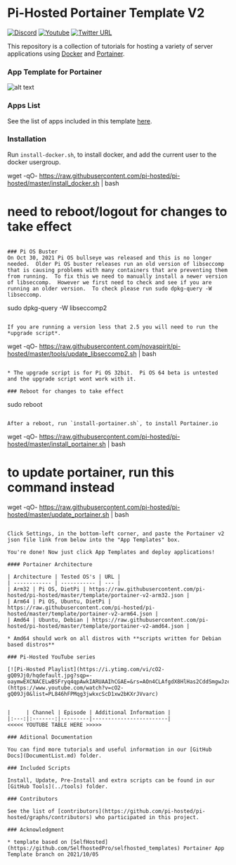 # Pi-Hosted Portainer Template V2

[![Discord](https://img.shields.io/discord/316245914987528193?logo=discord)](https://discord.com/invite/v8dAnFV) [![Youtube](https://img.shields.io/badge/YouTube-FF0000?style=flat-square&logo=youtube&logoColor=white)](https://www.youtube.com/channel/UCrjKdwxaQMSV_NDywgKXVmw) [![Twitter URL](https://img.shields.io/twitter/follow/novaspirittech?style=flat-square&logo=twitter)](https://twitter.com/novaspirittech)

This repository is a collection of tutorials for hosting a variety of server applications using [Docker](https://www.docker.com/) and [Portainer](https://github.com/portainer/portainer).

### App Template for Portainer
![alt text](https://github.com/pi-hosted/pi-hosted/blob/master/apptemplate.png?raw=true)

### Apps List

See the list of apps included in this template [here](AppList.md).

### Installation
Run `install-docker.sh`, to install docker, and add the current user to the docker usergroup.

wget -qO- https://raw.githubusercontent.com/pi-hosted/pi-hosted/master/install_docker.sh | bash
# need to reboot/logout for changes to take effect
```

### Pi OS Buster  
On Oct 30, 2021 Pi OS bullseye was released and this is no longer needed.  Older Pi OS buster releases run an old version of libseccomp that is causing problems with many containers that are preventing them from running.  To fix this we need to manually install a newer version of libseccomp.  However we first need to check and see if you are running an older version.  To check please run sudo dpkg-query -W libseccomp.

```
sudo dpkg-query -W libseccomp2
```

If you are running a version less that 2.5 you will need to run the *upgrade script*.
```
wget -qO- https://raw.githubusercontent.com/novaspirit/pi-hosted/master/tools/update_libseccomp2.sh | bash
```

* The upgrade script is for Pi OS 32bit.  Pi OS 64 beta is untested and the upgrade script wont work with it.

### Reboot for changes to take effect

```
sudo reboot
```

After a reboot, run `install-portainer.sh`, to install Portainer.io

```
wget -qO- https://raw.githubusercontent.com/pi-hosted/pi-hosted/master/install_portainer.sh | bash
# to update portainer, run this command instead
wget -qO- https://raw.githubusercontent.com/pi-hosted/pi-hosted/master/update_portainer.sh | bash
```

Click Settings, in the bottom-left corner, and paste the Portainer v2 json file link from below into the "App Templates" box.

You're done! Now just click App Templates and deploy applications!

#### Portainer Architecture

| Architecture | Tested OS's | URL |
| ------------ | ----------- | --- |
| Arm32 | Pi OS, DietPi | https://raw.githubusercontent.com/pi-hosted/pi-hosted/master/template/portainer-v2-arm32.json |
| Arm64 | Pi OS, Ubuntu, DietPi | https://raw.githubusercontent.com/pi-hosted/pi-hosted/master/template/portainer-v2-arm64.json |
| Amd64 | Ubuntu, Debian | https://raw.githubusercontent.com/pi-hosted/pi-hosted/master/template/portainer-v2-amd64.json |

* Amd64 should work on all distros with **scripts written for Debian based distros**

### Pi-Hosted YouTube series

[![Pi-Hosted Playlist](https://i.ytimg.com/vi/cO2-gQ09Jj0/hqdefault.jpg?sqp=-oaymwEXCNACELwBSFryq4qpAwkIARUAAIhCGAE=&rs=AOn4CLAfgdX8HlHas2CddSmgwJzergnTzQ)](https://www.youtube.com/watch?v=cO2-gQ09Jj0&list=PL846hFPMqg3jwkxcScD1xw2bKXrJVvarc)


|     | Channel | Episode | Additional Information |
|:---:|:-------:|---------|------------------------|
<<<<< YOUTUBE TABLE HERE >>>>>

### Aditional Documentation

You can find more tutorials and useful information in our [GitHub Docs](DocumentList.md) folder.

### Included Scripts

Install, Update, Pre-Install and extra scripts can be found in our [GitHub Tools](../tools) folder.

### Contributors

See the list of [contributors](https://github.com/pi-hosted/pi-hosted/graphs/contributors) who participated in this project.

### Acknowledgment

* template based on [SelfHosted](https://github.com/SelfhostedPro/selfhosted_templates) Portainer App Template branch on 2021/10/05
